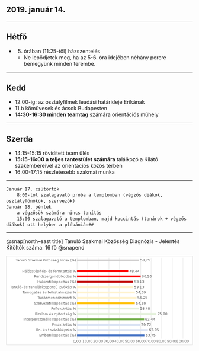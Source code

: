 ## 2019. január 14.

---

## Hétfő

- 5. órában (11:25-től) házszentelés
  - Ne lepődjetek meg, ha az 5-6. óra idejében néhány percre bemegyünk minden terembe.

---

## Kedd
        
- 12:00-ig: az osztályfilmek leadási határideje Erikának
- 11.b kőművesek és ácsok Budapesten
- **14:30-16:30 minden teamtag** számára orientációs műhely 

---

## Szerda

- 14:15-15:15 rövidített team ülés
- **15:15-16:00 a teljes tantestület számára** találkozó a Kilátó szakembereivel az orientációs közös térben
- 16:00-17:15 részletesebb szakmai munka 

---
    Január 17. csütörtök
        8:00-tól szalagavató próba a templomban (végzős diákok, osztályfőnökök, szervezők)
    Január 18. péntek
        a végzősök számára nincs tanítás
        15:00 szalagavató a templomban, majd koccintás (tanárok + végzős diákok) ott helyben a plébánián## 

---


@snap[north-east title] 
Tanuló Szakmai Közösség Diagnózis - Jelentés <br/>Kitöltők száma: 16 fő 
@snapend

![img](god/hetfo/20190114/tszk_export.png)
